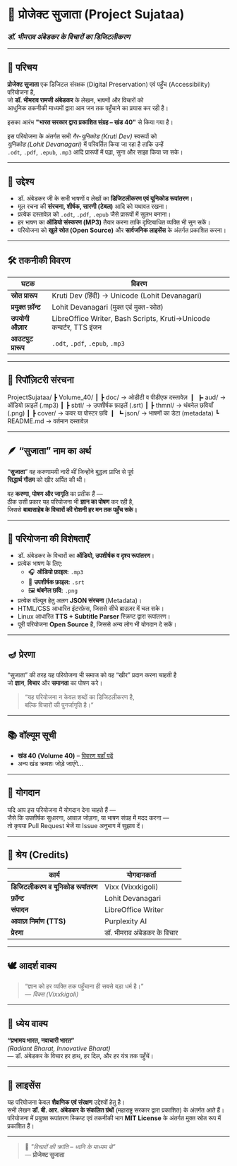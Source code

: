 # 🌺 प्रोजेक्ट सुजाता (Project Sujataa)
### *डॉ. भीमराव अंबेडकर के विचारों का डिजिटलीकरण*

---

## 📘 परिचय  

**प्रोजेक्ट सुजाता** एक डिजिटल संरक्षक (Digital Preservation) एवं पहुँच (Accessibility) परियोजना है,  
जो **डॉ. भीमराव रामजी अंबेडकर** के लेखन, भाषणों और विचारों को  
आधुनिक तकनीकी माध्यमों द्वारा आम जन तक पहुँचाने का प्रयास कर रही है।  

इसका आरंभ **"भारत सरकार द्वारा प्रकाशित संग्रह – खंड 40"** से किया गया है।  

इस परियोजना के अंतर्गत सभी *गैर-यूनिकोड (Kruti Dev)* स्वरूपों को  
*यूनिकोड (Lohit Devanagari)* में परिवर्तित किया जा रहा है ताकि उन्हें  
`.odt`, `.pdf`, `.epub`, `.mp3` आदि प्रारूपों में पढ़ा, सुना और साझा किया जा सके।  

---

## 🎯 उद्देश्य  

- डॉ. अंबेडकर जी के सभी भाषणों व लेखों का **डिजिटलीकरण एवं यूनिकोड रूपांतरण**।  
- मूल रचना की **संरचना, शीर्षक, सारणी (टेबल)** आदि को यथावत रखना।  
- प्रत्येक दस्तावेज़ को `.odt`, `.pdf`, `.epub` जैसे प्रारूपों में सुलभ बनाना।  
- हर भाषण का **ऑडियो संस्करण (MP3)** तैयार करना ताकि दृष्टिबाधित व्यक्ति भी सुन सकें।  
- परियोजना को **खुले स्रोत (Open Source)** और **सार्वजनिक लाइसेंस** के अंतर्गत प्रकाशित करना।  

---

## 🛠️ तकनीकी विवरण  

| घटक | विवरण |
|------|--------|
| **स्रोत प्रारूप** | Kruti Dev (हिंदी) → Unicode (Lohit Devanagari) |
| **प्रयुक्त फ़ॉन्ट** | Lohit Devanagari (मुक्त एवं मुक्त-स्रोत) |
| **उपयोगी औज़ार** | LibreOffice Writer, Bash Scripts, Kruti→Unicode कन्वर्टर, TTS इंजन |
| **आउटपुट प्रारूप** | `.odt`, `.pdf`, `.epub`, `.mp3` |

---

## 📂 रिपॉज़िटरी संरचना  

ProjectSujataa/
┣ Volume_40/
┃ ┣ doc/ → ओडीटी व पीडीएफ दस्तावेज़
┃ ┣ aud/ → ऑडियो फ़ाइलें (.mp3)
┃ ┣ sbtl/ → उपशीर्षक फ़ाइलें (.srt)
┃ ┣ thmnl/ → थंबनेल छवियाँ (.png)
┃ ┣ cover/ → कवर या पोस्टर छवि
┃ ┗ json/ → भाषणों का डेटा (metadata)
┗ README.md → वर्तमान दस्तावेज़

---

## 🪶 “सुजाता” नाम का अर्थ  

“**सुजाता**” वह करुणामयी नारी थीं जिन्होंने बुद्धत्व प्राप्ति से पूर्व  
**सिद्धार्थ गौतम** को खीर अर्पित की थी।  

वह **करुणा, पोषण और जागृति** का प्रतीक हैं —  
ठीक उसी प्रकार यह परियोजना भी **ज्ञान का पोषण** कर रही है,  
जिससे **बाबासाहेब के विचारों की रोशनी हर मन तक पहुँच सके।**

---

## 📜 परियोजना की विशेषताएँ  

- डॉ. अंबेडकर के विचारों का **ऑडियो, उपशीर्षक व दृश्य रूपांतरण**।  
- प्रत्येक भाषण के लिए:
  - 🎧 **ऑडियो फ़ाइल:** `.mp3`  
  - 📜 **उपशीर्षक फ़ाइल:** `.srt`  
  - 🖼️ **थंबनेल छवि:** `.png`
- प्रत्येक वॉल्यूम हेतु अलग **JSON संरचना** (Metadata)।  
- HTML/CSS आधारित इंटरफ़ेस, जिससे सीधे ब्राउज़र में चल सके।  
- Linux आधारित **TTS + Subtitle Parser** स्क्रिप्ट द्वारा रूपांतरण।  
- पूरी परियोजना **Open Source** है, जिससे अन्य लोग भी योगदान दे सकें।

---

## 🪔 प्रेरणा  

“सुजाता” की तरह यह परियोजना भी समाज को वह “खीर” प्रदान करना चाहती है  
जो **ज्ञान**, **विचार** और **समानता** का पोषण करे।  

> “यह परियोजना न केवल शब्दों का डिजिटलीकरण है,  
> बल्कि विचारों की पुनर्जागृति है।”  

---

## 📚 वॉल्यूम सूची  

- **खंड 40 (Volume 40)** – [विवरण यहाँ पढ़ें](./vol40/README.md)  
- अन्य खंड क्रमशः जोड़े जाएंगे...

---

## 🤝 योगदान  

यदि आप इस परियोजना में योगदान देना चाहते हैं —  
जैसे कि उपशीर्षक सुधारना, आवाज़ जोड़ना, या भाषण संग्रह में मदद करना —  
तो कृपया Pull Request भेजें या Issue अनुभाग में सुझाव दें।

---

## 💠 श्रेय (Credits)

| कार्य | योगदानकर्ता |
|-------|---------------|
| **डिजिटलीकरण व यूनिकोड रूपांतरण** | Vixx (Vixxkigoli) |
| **फ़ॉन्ट** | Lohit Devanagari |
| **संपादन** | LibreOffice Writer |
| **आवाज़ निर्माण (TTS)** | Purplexity AI |
| **प्रेरणा** | डॉ. भीमराव अंबेडकर के विचार |

---

## 🕊️ आदर्श वाक्य  

> “ज्ञान को हर व्यक्ति तक पहुँचाना ही सबसे बड़ा धर्म है।”  
> — *विक्स (Vixxkigoli)*  

---

## 📖 ध्येय वाक्य  

**“प्रभामय भारत, नवाचारी भारत”**  
*(Radiant Bharat, Innovative Bharat)*  
— डॉ. अंबेडकर के विचार हर हाथ, हर दिल, और हर यंत्र तक पहुँचें।

---

## 📜 लाइसेंस  

यह परियोजना केवल **शैक्षणिक एवं संरक्षण** उद्देश्यों हेतु है।  
सभी लेखन **डॉ. बी. आर. अंबेडकर के संकलित ग्रंथों** (महाराष्ट्र सरकार द्वारा प्रकाशित) के अंतर्गत आते हैं।  
परियोजना में प्रयुक्त रूपांतरण स्क्रिप्ट एवं तकनीकी भाग **MIT License** के अंतर्गत मुक्त स्रोत रूप में प्रकाशित हैं।

---

> 🌺 *"विचारों की क्रांति – ध्वनि के माध्यम से"*  
> — **प्रोजेक्ट सुजाता**
